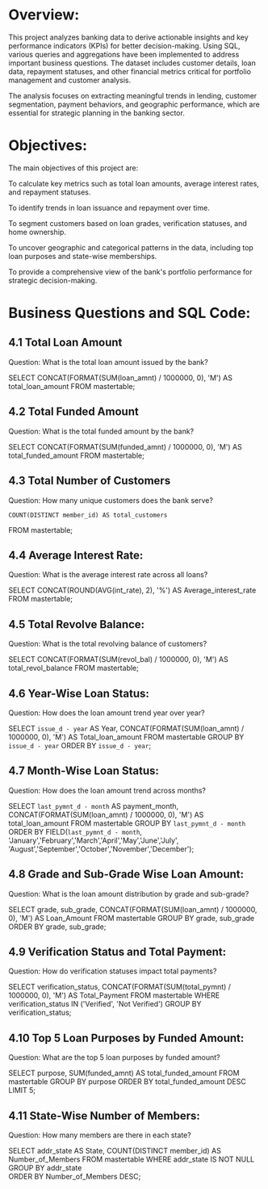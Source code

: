 # Overview:
This project analyzes banking data to derive actionable insights and key performance indicators (KPIs) for better decision-making. Using SQL, various queries and aggregations have been implemented to address important business questions. The dataset includes customer details, loan data, repayment statuses, and other financial metrics critical for portfolio management and customer analysis.

The analysis focuses on extracting meaningful trends in lending, customer segmentation, payment behaviors, and geographic performance, which are essential for strategic planning in the banking sector.
# Objectives:
The main objectives of this project are:

To calculate key metrics such as total loan amounts, average interest rates, and repayment statuses.

To identify trends in loan issuance and repayment over time.

To segment customers based on loan grades, verification statuses, and home ownership.

To uncover geographic and categorical patterns in the data, including top loan purposes and state-wise memberships.

To provide a comprehensive view of the bank's portfolio performance for strategic decision-making.

#  Business Questions and SQL Code:

## 4.1 Total Loan Amount
Question: What is the total loan amount issued by the bank?


SELECT 
    CONCAT(FORMAT(SUM(loan_amnt) / 1000000, 0), 'M') AS total_loan_amount
FROM mastertable;

## 4.2 Total Funded Amount
Question: What is the total funded amount by the bank?

SELECT 
    CONCAT(FORMAT(SUM(funded_amnt) / 1000000, 0), 'M') AS total_funded_amount
FROM mastertable;

## 4.3 Total Number of Customers
Question: How many unique customers does the bank serve?

 
    COUNT(DISTINCT member_id) AS total_customers
FROM mastertable;

## 4.4 Average Interest Rate:

Question: What is the average interest rate across all loans?


SELECT 
    CONCAT(ROUND(AVG(int_rate), 2), '%') AS Average_interest_rate
FROM mastertable;

## 4.5 Total Revolve Balance:
Question: What is the total revolving balance of customers?


SELECT 
    CONCAT(FORMAT(SUM(revol_bal) / 1000000, 0), 'M') AS total_revol_balance
FROM mastertable;


## 4.6 Year-Wise Loan Status:
Question: How does the loan amount trend year over year?


SELECT 
    `issue_d - year` AS Year,
    CONCAT(FORMAT(SUM(loan_amnt) / 1000000, 0), 'M') AS Total_loan_amount
FROM mastertable
GROUP BY `issue_d - year`
ORDER BY `issue_d - year`;

## 4.7 Month-Wise Loan Status:
Question: How does the loan amount trend across months?


SELECT 
    `last_pymnt_d - month` AS payment_month,
    CONCAT(FORMAT(SUM(loan_amnt) / 1000000, 0), 'M') AS total_loan_amount
FROM mastertable
GROUP BY `last_pymnt_d - month`
ORDER BY FIELD(`last_pymnt_d - month`,
'January','February','March','April','May','June','July',
'August','September','October','November','December');

## 4.8 Grade and Sub-Grade Wise Loan Amount:
Question: What is the loan amount distribution by grade and sub-grade?

SELECT 
    grade,
    sub_grade,
    CONCAT(FORMAT(SUM(loan_amnt) / 1000000, 0), 'M') AS Loan_Amount
FROM mastertable
GROUP BY grade, sub_grade
ORDER BY grade, sub_grade;

## 4.9 Verification Status and Total Payment:
Question: How do verification statuses impact total payments?

SELECT 
    verification_status,
    CONCAT(FORMAT(SUM(total_pymnt) / 1000000, 0), 'M') AS Total_Payment
FROM mastertable
WHERE verification_status IN ('Verified', 'Not Verified')
GROUP BY verification_status;

## 4.10 Top 5 Loan Purposes by Funded Amount:
Question: What are the top 5 loan purposes by funded amount?

SELECT 
    purpose,
    SUM(funded_amnt) AS total_funded_amount
FROM mastertable
GROUP BY purpose
ORDER BY total_funded_amount DESC
LIMIT 5;

## 4.11 State-Wise Number of Members:
Question: How many members are there in each state?

SELECT 
    addr_state AS State,
    COUNT(DISTINCT member_id) AS Number_of_Members
FROM mastertable
WHERE addr_state IS NOT NULL
GROUP BY addr_state  
ORDER BY Number_of_Members DESC;

